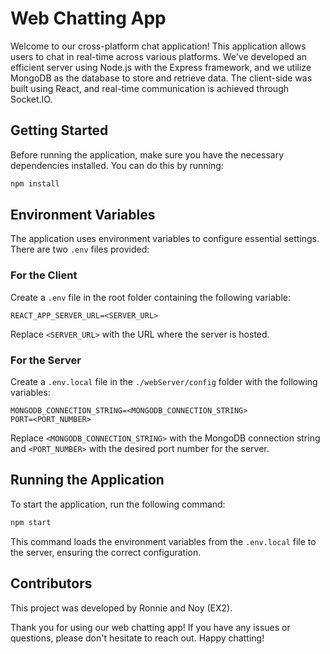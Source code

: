 # Web Chatting App

Welcome to our cross-platform chat application! This application allows users to chat in real-time across various platforms. We've developed an efficient server using Node.js with the Express framework, and we utilize MongoDB as the database to store and retrieve data. The client-side was built using React, and real-time communication is achieved through Socket.IO.

## Getting Started

Before running the application, make sure you have the necessary dependencies installed. You can do this by running:

```bash
npm install
```

## Environment Variables

The application uses environment variables to configure essential settings. There are two `.env` files provided:

### For the Client

Create a `.env` file in the root folder containing the following variable:

```plaintext
REACT_APP_SERVER_URL=<SERVER_URL>
```

Replace `<SERVER_URL>` with the URL where the server is hosted.

### For the Server

Create a `.env.local` file in the `./webServer/config` folder with the following variables:

```plaintext
MONGODB_CONNECTION_STRING=<MONGODB_CONNECTION_STRING>
PORT=<PORT_NUMBER>
```

Replace `<MONGODB_CONNECTION_STRING>` with the MongoDB connection string and `<PORT_NUMBER>` with the desired port number for the server.

## Running the Application

To start the application, run the following command:

```bash
npm start
```

This command loads the environment variables from the `.env.local` file to the server, ensuring the correct configuration.

## Contributors

This project was developed by Ronnie and Noy (EX2). 

Thank you for using our web chatting app! If you have any issues or questions, please don't hesitate to reach out. Happy chatting!
